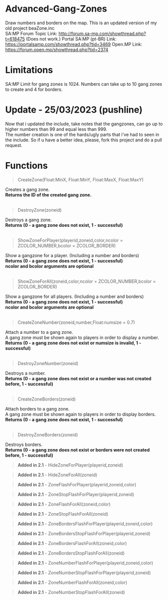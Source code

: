 # Advanced-Gang-Zones
Draw numbers and borders on the map. This is an updated version of my old project beaZone.inc<br>
SA:MP Forum Topic Link: http://forum.sa-mp.com/showthread.php?t=618475 (Does not work.)
Portal SA:MP (pt-BR) Link: https://portalsamp.com/showthread.php?tid=3469
Open.MP Link: https://forum.open.mp/showthread.php?tid=2374


# Limitations
SA:MP Limit for gang zones is 1024. Numbers can take up to 10 gang zones to create and 4 for borders.<br>

# Update - 25/03/2023 (pushline)
Now that i updated the include, take notes that the gangzones, can go up to higher numbers than 99 and equal less than 999.
<br>
The number creation is one of the hards/ugly parts that i've had to seen in the include. So if u have a better idea, please, fork this project and do a pull request.

# Functions

> CreateZone(Float:MinX, Float:MinY, Float:MaxX, Float:MaxY)

Creates a gang zone.<br>
**Returns the ID of the created gang zone.**
<br><br>
> DestroyZone(zoneid)

Destroys a gang zone.<br>
**Returns (0 - a gang zone does not exist, 1 - successful)**
<br><br>
> ShowZoneForPlayer(playerid,zoneid,color,ncolor = ZCOLOR_NUMBER,bcolor = ZCOLOR_BORDER)

Show a gangzone for a player. (Including a number and borders)<br>
**Returns (0 - a gang zone does not exist, 1 - successful)**<br>
**ncolor and bcolor arguments are optional**
<br><br>
> ShowZoneForAll(zoneid,color,ncolor = ZCOLOR_NUMBER,bcolor = ZCOLOR_BORDER)

Show a gangzone for all players. (Including a number and borders)<br>
**Returns (0 - a gang zone does not exist, 1 - successful)**<br>
**ncolor and bcolor arguments are optional**
<br><br>
> CreateZoneNumber(zoneid,number,Float:numsize = 0.7)

Attach a number to a gang zone.<br>
A gang zone must be shown again to players in order to display a number.<br>
**Returns (0 - a gang zone does not exist or numsize is invalid, 1 - successful)**
<br><br>
> DestroyZoneNumber(zoneid)

Destroys a number.<br>
**Returns (0 - a gang zone does not exist or a number was not created before, 1 - successful)**
<br><br>
> CreateZoneBorders(zoneid)

Attach borders to a gang zone.<br>
A gang zone must be shown again to players in order to display borders.<br>
**Returns (0 - a gang zone does not exist, 1 - successful)**
<br><br>
> DestroyZoneBorders(zoneid)

Destroys borders.<br>
**Returns (0 - a gang zone does not exist or borders were not created before, 1 - successful)**


> **Added in 2.1** - HideZoneForPlayer(playerid,zoneid)

> **Added in 2.1** - HideZoneForAll(zoneid)

> **Added in 2.1** - ZoneFlashForPlayer(playerid,zoneid,color)

> **Added in 2.1** - ZoneStopFlashForPlayer(playerid,zoneid)

> **Added in 2.1** - ZoneFlashForAll(zoneid,color)

> **Added in 2.1** - ZoneStopFlashForAll(zoneid)

> **Added in 2.1** - ZoneBordersFlashForPlayer(playerid,zoneid,color)

> **Added in 2.1** - ZoneBordersStopFlashForPlayer(playerid,zoneid)

> **Added in 2.1** - ZoneBordersFlashForAll(zoneid,color)

> **Added in 2.1** - ZoneBordersStopFlashForAll(zoneid)

> **Added in 2.1** - ZoneNumberFlashForPlayer(playerid,zoneid,color)

> **Added in 2.1** - ZoneNumberStopFlashForPlayer(playerid,zoneid)

> **Added in 2.1** - ZoneNumberFlashForAll(zoneid,color)

> **Added in 2.1** - ZoneNumberStopFlashForAll(zoneid)





